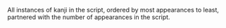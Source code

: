 All instances of kanji in the script, ordered by most appearances to least, partnered with the number of appearances in the script.